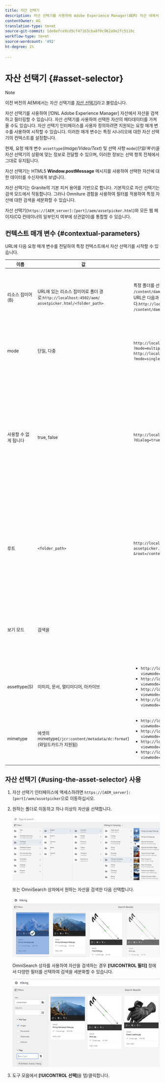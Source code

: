 ```yaml
---
title: 자산 선택기
description: 자산 선택기를 사용하여 Adobe Experience Manager(AEM) 자산 내에서 자산에 대한 메타데이터를 검색, 필터링, 검색 및 페치하는 방법을 알아봅니다. 자산 선택기 인터페이스를 사용자 지정하는 방법도 알아봅니다.
contentOwner: AG
translation-type: tm+mt
source-git-commit: 1de8efce9cd5cf47163cba8f0c962a9e2fc5116c
workflow-type: tm+mt
source-wordcount: '492'
ht-degree: 1%

---
```



# 자산 선택기 {#asset-selector}

>[!NOTE]
>
>이전 버전의 AEM에서는 자산 선택기를 [자산 선택기](https://helpx.adobe.com/experience-manager/6-2/assets/using/asset-picker.html)라고 불렀습니다.

자산 선택기를 사용하여 [!DNL Adobe Experience Manager] 자산에서 자산을 검색하고 필터링할 수 있습니다. 자산 선택기를 사용하여 선택한 자산의 메타데이터를 가져올 수도 있습니다. 자산 선택기 인터페이스를 사용자 정의하려면 지원되는 요청 매개 변수를 사용하여 시작할 수 있습니다. 이러한 매개 변수는 특정 시나리오에 대한 자산 선택기의 컨텍스트를 설정합니다.

현재, 요청 매개 변수 `assettype`(*Image/Video/Text*) 및 선택 사항 `mode`(*단일/복수*)을 자산 선택기의 상황에 맞는 정보로 전달할 수 있으며, 이러한 정보는 선택 항목 전체에서 그대로 유지됩니다.

자산 선택기는 HTML5 **Window.postMessage** 메시지를 사용하여 선택한 자산에 대한 데이터를 수신자에게 보냅니다.

자산 선택기는 Granite의 기본 피커 용어를 기반으로 합니다. 기본적으로 자산 선택기는 검색 모드에서 작동합니다. 그러나 Omniture 경험을 사용하여 필터를 적용하여 특정 자산에 대한 검색을 세분화할 수 있습니다.

자산 선택기(`https://[AEM_server]:[port]/aem/assetpicker.html`)와 모든 웹 페이지(CQ 컨테이너의 일부인지 여부에 상관없이)를 통합할 수 있습니다.

## 컨텍스트 매개 변수 {#contextual-parameters}

URL에 다음 요청 매개 변수를 전달하여 특정 컨텍스트에서 자산 선택기를 시작할 수 있습니다.

| 이름 | 값 | 예 | 목적 |
|---|---|---|---|
| 리소스 접미어(B) | URL에 있는 리소스 접미어로 폴더 경로:`http://localhost:4502/aem/`<br>`assetpicker.html/<folder_path>` | 특정 폴더를 선택한 상태로 자산 선택기를 실행하려면(예: `/content/dam/we-retail/en/activities` 폴더를 선택한 경우) URL은 다음과 같은 형식이어야 합니다.`http://localhost:4502/aem/assetpicker.html`<br>`/content/dam/we-retail/en/activities?assettype=images` | 자산 선택기를 시작할 때 특정 폴더를 선택해야 하는 경우 리소스 접미어로 전달합니다. |
| mode | 단일, 다중 | `http://localhost:4502/aem/assetpicker.html`<br>`?mode=multiple` <br> `http://localhost:4502/aem/assetpicker.html`<br>`?mode=single` | 여러 모드에서 자산 선택기를 사용하여 여러 자산을 동시에 선택할 수 있습니다. |
| 사용할 수 없게 됩니다 | true, false | `http://localhost:4502/aem/assetpicker.html`<br>`?dialog=true` | 이러한 매개 변수를 사용하여 자산 선택기를 [화강암 대화 상자]로 엽니다. 이 옵션은 [granite Path Field]를 통해 자산 선택기를 실행하고 pickerSrc URL로 구성하는 경우에만 적용됩니다. |
| 루트 | `<folder_path>` | `http://localhost:4502/aem/`<br>`assetpicker.html?assettype=images`<br>`&root=/content/dam/we-retail/en/activities` | 자산 선택기의 루트 폴더를 지정하려면 이 옵션을 사용합니다. 이 경우 자산 선택기를 사용하여 루트 폴더 아래에서 하위 자산(직접/간접)만 선택할 수 있습니다. |
| 보기 모드 | 검색을 |  | 자산 유형 및 mimetype 매개 변수를 사용하여 검색 모드에서 자산 선택기를 실행하려면 |
| assettype(S) | 이미지, 문서, 멀티미디어, 아카이브 | <ul><li>`http://localhost:4502/aem/assetpicker.html?viewmode=search&assettype=images`</li> <li>`http://localhost:4502/aem/assetpicker.html?viewmode=search&assettype=documents`</li> <li>`http://localhost:4502/aem/assetpicker.html?viewmode=search&assettype=multimedia`</li> <li>`http://localhost:4502/aem/assetpicker.html?viewmode=search&assettype=archives`</li> | 전달된 값을 기준으로 자산 유형을 필터링하려면 이 옵션을 사용합니다. |
| mimetype | 에셋의 mimetype(`/jcr:content/metadata/dc:format`)(와일드카드가 지원됨) | <ul><li>`http://localhost:4502/aem/assetpicker.html?viewmode=search&mimetype=image/png`</li>  <li>`http://localhost:4502/aem/assetpicker.html?viewmode=search&?mimetype=*png`</li>  <li>`http://localhost:4502/aem/assetpicker.html?viewmode=search&mimetype=*presentation`</li>  <li>`http://localhost:4502/aem/assetpicker?viewmode=search&mimetype=*presentation&mimetype=*png`</li></ul> | MIME 유형에 따라 자산을 필터링하는 데 사용합니다. |

## 자산 선택기 {#using-the-asset-selector} 사용

1. 자산 선택기 인터페이스에 액세스하려면 `https://[AEM_server]:[port]/aem/assetpicker`으로 이동하십시오.
1. 원하는 폴더로 이동하고 하나 이상의 자산을 선택합니다.

   ![chlimage_1-441](assets/chlimage_1-441.png)

   또는 OmniSearch 상자에서 원하는 자산을 검색한 다음 선택합니다.

   ![chlimage_1-442](assets/chlimage_1-442.png)

   OmniSearch 상자를 사용하여 자산을 검색하는 경우 **[!UICONTROL 필터]** 창에서 다양한 필터를 선택하여 검색을 세분화할 수 있습니다.

   ![chlimage_1-443](assets/chlimage_1-443.png)

1. 도구 모음에서 **[!UICONTROL 선택]**&#x200B;을 탭/클릭합니다.
